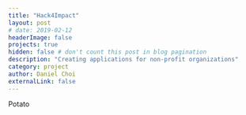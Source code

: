 ```yaml
---
title: "Hack4Impact"
layout: post
# date: 2019-02-12
headerImage: false
projects: true
hidden: false # don't count this post in blog pagination
description: "Creating applications for non-profit organizations"
category: project
author: Daniel Choi
externalLink: false
---
```


Potato